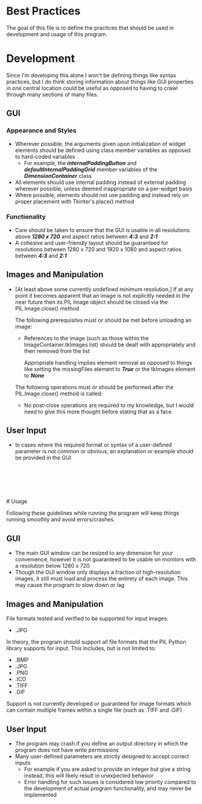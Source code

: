 # Best Practices

The goal of this file is to define the practices that should be used in development and usage of this program. 

# Development

Since I'm developing this alone I won't be defining things like syntax practices, but I do think storing information about things like GUI properties in one central location could be useful as opposed to having to crawl through many sections of many files.

## GUI

### Appearance and Styles
- Wherever possible, the arguments given upon initialization of widget elements should be defined using class member variables as opposed to hard-coded variables
	- For example, the ***internalPaddingButton*** and ***defaultInternalPaddingGrid*** member variables of the ***DimensionContainer*** class
 - All elements should use internal padding instead of external padding wherever possible, unless deemed inappropriate on a per-widget basis
 - Where possible, elements should not use padding and instead rely on proper placement with Tkinter's place() method

### Functionality
- Care should be taken to ensure that the GUI is usable in all resolutions above ***1280 x 720*** and aspect ratios between ***4:3*** and ***2:1***
- A cohesive and user-friendly layout should be guaranteed for resolutions between 1280 x 720 and 1920 x 1080 and aspect ratios between ***4:3*** and ***2:1***

 
## Images and Manipulation

- [At least above some currently undefined minimum resolution,] If at any point it becomes apparent that an image is not explicitly needed in the near future then its PIL Image object should be closed via the PIL.Image.close() method

  The following prerequisites must or should be met before unloading an image:
	- References to the image (such as those within the ImageContainer.tkImages list) should be dealt with appropriately and then removed from the list

      Appropriate handling implies element removal as opposed to things like setting the missingFiles element to ***True*** or the tkImages element to ***None***

  The following operations must or should be performed after the PIL.Image.close() method is called:
   - No post-close operations are required to my knowledge, but I would need to give this more thought before stating that as a face


## User Input

- In cases where the required format or syntax of a user-defined parameter is not common or obvious, an explanation or example should be provided in the GUI
<br>
<br>
<br>
<br>
<br>
# Usage

Following these guidelines while running the program will keep things running smoothly and avoid errors/crashes.

## GUI

- The main GUI window can be resized to any dimension for your convenience, however it is not guaranteed to be usable on monitors with a resolution below 1280 x 720
- Though the GUI window only displays a fraction of high-resolution images, it still must load and process the entirety of each image. This may cause the program to slow down or lag
 
## Images and Manipulation

 File formats tested and verified to be supported for input images:
 - .JPG 

In theory, the program should support all file formats that the PIL Python library supports for input. This includes, but is not limited to:
 - .BMP
 - .JPG
 - .PNG
 - .ICO
 - .TIFF
 - .GIF

Support is not currently developed or guaranteed for image formats which can contain multiple frames within a single file (such as .TIFF and .GIF)

## User Input
 - The program may crash if you define an output directory in which the program does not have write permissions
 - Many user-defined parameters are strictly designed to accept correct inputs
	 - For example if you are asked to provide an integer but give a string instead, this will likely result in unexpected behavior
	 - Error handling for such issues is considered low priority compared to the development of actual program functionality, and may never be implemented